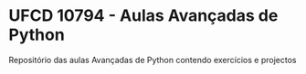 # UFCD 10794 - Aulas Avançadas de Python
 Repositório das aulas Avançadas de Python contendo exercícios e projectos
